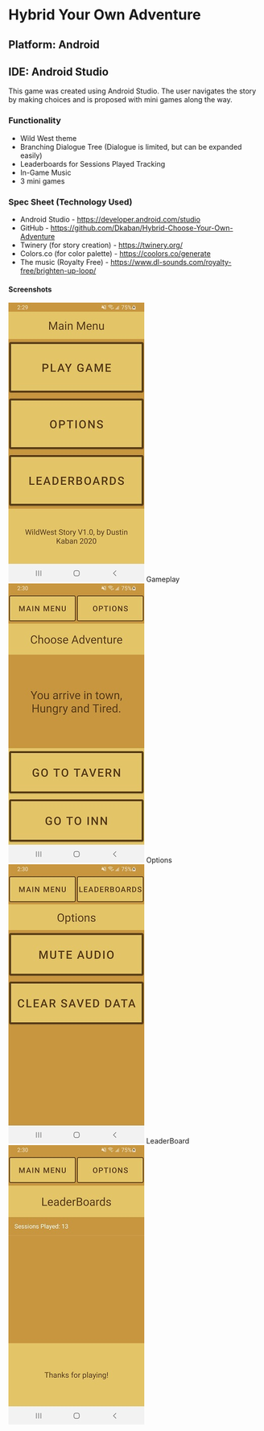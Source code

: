 # Hybrid Your Own Adventure

## Platform: Android
## IDE: Android Studio
This game was created using Android Studio.
The user navigates the story by making choices and is proposed with mini games along the way.

### Functionality
- Wild West theme
- Branching Dialogue Tree (Dialogue is limited, but can be expanded easily)
- Leaderboards for Sessions Played Tracking
- In-Game Music
- 3 mini games

### Spec Sheet (Technology Used)
- Android Studio - https://developer.android.com/studio
- GitHub - https://github.com/Dkaban/Hybrid-Choose-Your-Own-Adventure
- Twinery (for story creation) - https://twinery.org/
- Colors.co (for color palette) - https://coolors.co/generate
- The music (Royalty Free) - https://www.dl-sounds.com/royalty-free/brighten-up-loop/

#### Screenshots
![Main Menu](https://github.com/Dkaban/Hybrid-Choose-Your-Own-Adventure/blob/master/SS1_MainMenu.jpg?raw=true)
Gameplay
![alt text](https://github.com/Dkaban/Hybrid-Choose-Your-Own-Adventure/blob/master/SS2_Gameplay.jpg?raw=true)
Options
![alt text](https://github.com/Dkaban/Hybrid-Choose-Your-Own-Adventure/blob/master/SS3_Options.jpg?raw=true)
LeaderBoard
![alt text](https://github.com/Dkaban/Hybrid-Choose-Your-Own-Adventure/blob/master/SS4_Leaderboards.jpg?raw=true)
